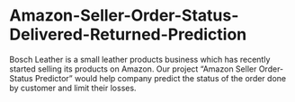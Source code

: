 # Amazon-Seller-Order-Status-Delivered-Returned-Prediction
Bosch Leather is a small leather products business which has recently started selling its products on Amazon. Our project “Amazon Seller Order-Status Predictor” would help company predict the status of the order done by customer and limit their losses.
